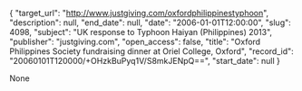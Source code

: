 {
  "target_url": "http://www.justgiving.com/oxfordphilippinestyphoon", 
  "description": null, 
  "end_date": null, 
  "date": "2006-01-01T12:00:00", 
  "slug": 4098, 
  "subject": "UK response to Typhoon Haiyan (Philippines) 2013", 
  "publisher": "justgiving.com", 
  "open_access": false, 
  "title": "Oxford Philippines Society fundraising dinner at Oriel College, Oxford", 
  "record_id": "20060101T120000/+OHzkBuPyq1V/S8mkJENpQ==", 
  "start_date": null
}

None
